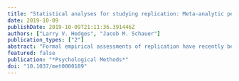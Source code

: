 ```yaml
---
title: "Statistical analyses for studying replication: Meta-analytic perspectives"
date: 2019-10-09
publishDate: 2019-10-09T21:11:36.391446Z
authors: ["Larry V. Hedges", "Jacob M. Schauer"]
publication_types: ["2"]
abstract: "Formal empirical assessments of replication have recently become more prominent in several areas of science, including psychology. These assessments have used different statistical approaches to determine if a finding has been replicated. The purpose of this article is to provide several alternative conceptual frameworks that lead to different statistical analyses to test hypotheses about replication. All of these analyses are based on statistical methods used in meta-analysis. The differences among the methods described involve whether the burden of proof is placed on replication or nonreplication, whether replication is exact or allows for a small amount of *negligible heterogeneity*, and whether the studies observed are assumed to be fixed (constituting the entire body of relevant evidence) or are a sample from a universe of possibly relevant studies. The statistical power of each of these tests is computed and shown to be low in many cases, raising issues of the interpretability of tests for replication."
featured: false
publication: "*Psychological Methods*"
doi: "10.1037/met0000189"
---
```


